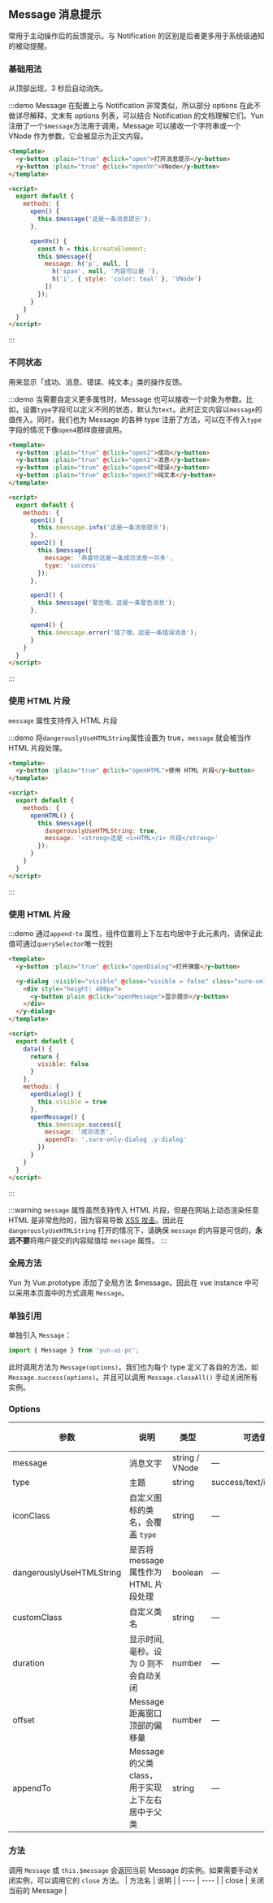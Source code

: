 ## Message 消息提示

常用于主动操作后的反馈提示。与 Notification 的区别是后者更多用于系统级通知的被动提醒。

### 基础用法

从顶部出现，3 秒后自动消失。

:::demo Message 在配置上与 Notification 非常类似，所以部分 options 在此不做详尽解释，文末有 options 列表，可以结合 Notification 的文档理解它们。Yun 注册了一个`$message`方法用于调用，Message 可以接收一个字符串或一个 VNode 作为参数，它会被显示为正文内容。

```html
<template>
  <y-button :plain="true" @click="open">打开消息提示</y-button>
  <y-button :plain="true" @click="openVn">VNode</y-button>
</template>

<script>
  export default {
    methods: {
      open() {
        this.$message('这是一条消息提示');
      },

      openVn() {
        const h = this.$createElement;
        this.$message({
          message: h('p', null, [
            h('span', null, '内容可以是 '),
            h('i', { style: 'color: teal' }, 'VNode')
          ])
        });
      }
    }
  }
</script>
```
:::

### 不同状态

用来显示「成功、消息、错误、纯文本」类的操作反馈。

:::demo 当需要自定义更多属性时，Message 也可以接收一个对象为参数。比如，设置`type`字段可以定义不同的状态，默认为`text`。此时正文内容以`message`的值传入。同时，我们也为 Message 的各种 type 注册了方法，可以在不传入`type`字段的情况下像`open4`那样直接调用。
```html
<template>
  <y-button :plain="true" @click="open2">成功</y-button>
  <y-button :plain="true" @click="open1">消息</y-button>
  <y-button :plain="true" @click="open4">错误</y-button>
  <y-button :plain="true" @click="open3">纯文本</y-button>
</template>

<script>
  export default {
    methods: {
      open1() {
        this.$message.info('这是一条消息提示');
      },
      open2() {
        this.$message({
          message: '恭喜你这是一条成功消息一共多',
          type: 'success'
        });
      },

      open3() {
        this.$message('警告哦，这是一条警告消息');
      },

      open4() {
        this.$message.error('错了哦，这是一条错误消息');
      }
    }
  }
</script>
```
:::

### 使用 HTML 片段
`message` 属性支持传入 HTML 片段

:::demo 将`dangerouslyUseHTMLString`属性设置为 true，`message` 就会被当作 HTML 片段处理。

```html
<template>
  <y-button :plain="true" @click="openHTML">使用 HTML 片段</y-button>
</template>

<script>
  export default {
    methods: {
      openHTML() {
        this.$message({
          dangerouslyUseHTMLString: true,
          message: '<strong>这是 <i>HTML</i> 片段</strong>'
        });
      }
    }
  }
</script>
```
:::

### 使用 HTML 片段

:::demo 通过`append-to` 属性，组件位置将上下左右均居中于此元素内，请保证此值可通过`querySelector`唯一找到

```html
<template>
  <y-button :plain="true" @click="openDialog">打开弹窗</y-button>

  <y-dialog :visible="visible" @close="visible = false" class="sure-only-dialog">
    <div style="height: 400px">
      <y-button plain @click="openMessage">显示提示</y-button>
    </div>
  </y-dialog>
</template>

<script>
  export default {
    data() {
      return {
        visible: false
      }
    },
    methods: {
      openDialog() {
        this.visible = true
      },
      openMessage() {
        this.$message.success({
          message: '成功消息',
          appendTo: '.sure-only-dialog .y-dialog'
        })
      }
    }
  }
</script>
```
:::

:::warning
`message` 属性虽然支持传入 HTML 片段，但是在网站上动态渲染任意 HTML 是非常危险的，因为容易导致 [XSS 攻击](https://en.wikipedia.org/wiki/Cross-site_scripting)。因此在 `dangerouslyUseHTMLString` 打开的情况下，请确保 `message` 的内容是可信的，**永远不要**将用户提交的内容赋值给 `message` 属性。
:::

### 全局方法

Yun 为 Vue.prototype 添加了全局方法 $message。因此在 vue instance 中可以采用本页面中的方式调用 `Message`。

### 单独引用

单独引入 `Message`：

```javascript
import { Message } from 'yun-ui-pc';
```

此时调用方法为 `Message(options)`。我们也为每个 type 定义了各自的方法，如 `Message.success(options)`。并且可以调用 `Message.closeAll()` 手动关闭所有实例。

### Options
| 参数      | 说明          | 类型      | 可选值                           | 默认值  |
|---------- |-------------- |---------- |--------------------------------  |-------- |
| message | 消息文字 | string / VNode | — | — |
| type | 主题 | string | success/text/info/error | text |
| iconClass | 自定义图标的类名，会覆盖 `type` | string | — | — |
| dangerouslyUseHTMLString | 是否将 message 属性作为 HTML 片段处理 | boolean | — | false |
| customClass | 自定义类名 | string | — | — |
| duration | 显示时间, 毫秒。设为 0 则不会自动关闭 | number | — | 3000 |
| offset | Message 距离窗口顶部的偏移量 | number | — | 120 |
| appendTo | Message 的父类class，用于实现上下左右居中于父类 | string | — | — |

### 方法
调用 `Message` 或 `this.$message` 会返回当前 Message 的实例。如果需要手动关闭实例，可以调用它的 `close` 方法。
| 方法名 | 说明 |
| ---- | ---- |
| close | 关闭当前的 Message |
